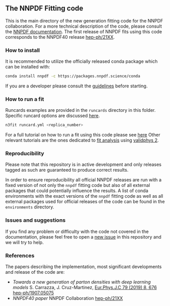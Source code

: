 ## The NNPDF Fitting code

This is the main directory of the new generation fitting code for the NNPDF collaboration.
For a more technical description of the code, please consult the [NNPDF documentation](https://docs.nnpdf.science/n3fit/methodology.html).
The first release of NNPDF fits using this code corresponds to the NNPDF40 release [hep-ph/21XX]().

### How to install

It is recommended to utilize the officially released conda package which can be installed with:

```bash
conda install nnpdf -c https://packages.nnpdf.science/conda
```

If you are a developer please consult the [guidelines](https://docs.nnpdf.science/get-started/rules.html) before starting.


### How to run a fit

Runcards examples are provided in the `runcards` directory in this folder.
Specific runcard options are discussed [here](https://docs.nnpdf.science/n3fit/runcard_detailed.html).


```bash
n3fit runcard.yml <replica_number>
```

For a full tutorial on how to run a fit using this code please see [here](file:///media/storageSSD/Academic_Workspace/NNPDF/source/nnpdf/doc/sphinx/build/html/tutorials/run-fit.html)
Other relevant tutorials are the ones dedicated to [fit analysis](https://docs.nnpdf.science/tutorials/index.html#analysing-results) using [validphys 2](https://docs.nnpdf.science/vp/index.html).

### Reproducibility
Please note that this repository is in active development and only releases tagged as such are guaranteed to produce correct results.

In order to ensure reproducibility all official NNPDF releases are run with a fixed version of not only the `nnpdf` fitting code but also
of all external packages that could potentially influence the results.
A list of conda environments with the exact versions of the `nnpdf` fitting code as well as all external packages used for official releases
of the code can be found in the `environments` directory.


### Issues and suggestions

If you find any problem or difficulty with the code not covered in the documentation, please
feel free to open a [new issue](https://github.com/NNPDF/nnpdf/issues/new/) in this repository and we will try to help.

### References

The papers describing the implementation, most significant developments and release of the code are:

- _Towards a new generation of parton densities with deep learning models_
S. Carrazza, J. Cruz-Martinez, [Eur.Phys.J.C 79 (2019) 8, 676](https://doi.org/10.1140/epjc/s10052-019-7197-2) [hep-ph/1907.05075](https://arxiv.org/pdf/1907.05075.pdf)
- _NNPDF40 paper_
NNPDF Collaboration [hep-ph/21XX]()
